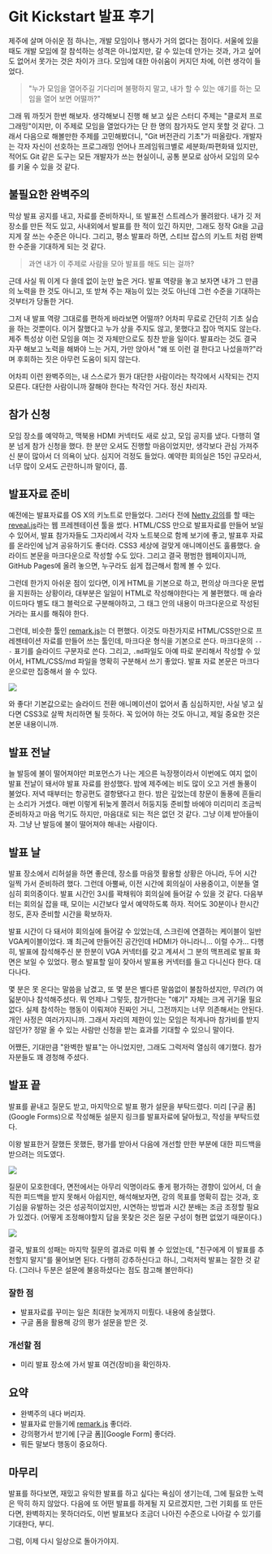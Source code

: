 # Git Kickstart 발표 후기

제주에 살며 아쉬운 점 하나는, 개발 모임이나 행사가 거의 없다는 점이다. 서울에 있을 때도 개발 모임에 잘 참석하는 성격은 아니었지만, 갈 수 있는데 안가는 것과, 가고 싶어도 없어서 못가는 것은 차이가 크다. 모임에 대한 아쉬움이 커지던 차에, 이런 생각이 들었다.

> "누가 모임을 열어주길 기다리며 불평하지 말고, 내가 할 수 있는 얘기를 하는 모임을 열어 보면 어떨까?"

그래 뭐 까짓거 한번 해보자. 생각해보니 진행 해 보고 싶은 스터디 주제는 "클로저 프로그래밍"이지만, 이 주제로 모임을 열었다가는 단 한 명의 참가자도 얻지 못할 것 같다. 그래서 다음으로 해볼만한 주제를 고민해봤더니, "Git 버전관리 기초"가 떠올랐다. 개발자는 각자 자신이 선호하는 프로그래밍 언어나 프레임워크별로 세분화/파편화돼 있지만, 적어도 Git 같은 도구는 모든 개발자가 쓰는 현실이니, 공통 분모로 삼아서 모임의 모수를 키울 수 있을 것 같다.

## 불필요한 완벽주의

막상 발표 공지를 내고, 자료를 준비하자니, 또 발표전 스트레스가 몰려왔다. 내가 깃 저장소를 만든 적도 있고, 사내외에서 발표를 한 적이 있긴 하지만, 그래도 정작 Git을 고급지게 잘 쓰는 수준은 아니다. 그리고, 평소 발표라 하면, 스티브 잡스의 키노트 처럼 완벽한 수준을 기대하게 되는 것 같다.

> 과연 내가 이 주제로 사람을 모아 발표를 해도 되는 걸까?

근데 사실 뭐 이게 다 쓸데 없이 눈만 높은 거다. 발표 역량을 놓고 보자면 내가 그 만큼의 노력을 한 것도 아니고, 또 받쳐 주는 재능이 있는 것도 아닌데 그런 수준을 기대하는 것부터가 당돌한 거다.

그저 내 발표 역량 그대로를 편하게 바라보면 어떨까? 어차피 무료로 간단히 기초 실습을 하는 것뿐이다. 이거 잘했다고 누가 상을 주지도 않고, 못했다고 잡아 먹지도 않는다. 제주 특성상 이런 모임을 여는 것 자체만으로도 칭찬 받을 일이다. 발표라는 것도 결국 자꾸 해보고 노력을 해봐야 느는 거지, 가만 앉아서 "왜 또 이런 걸 한다고 나섰을까?"라며 후회하는 짓은 아무런 도움이 되지 않는다.

어차피 이런 완벽주의는, 내 스스로가 뭔가 대단한 사람이라는 착각에서 시작되는 건지 모른다. 대단한 사람이니까 잘해야 한다는 착각인 거다. 정신 차리자.

## 참가 신청

모임 장소를 예약하고, 맥북용 HDMI 커넥터도 새로 샀고, 모임 공지를 냈다. 다행히 열 분 넘게 참가 신청을 했다. 한 분만 오셔도 진행할 마음이었지만, 생각보다 관심 가져주신 분이 많아서 더 의욕이 났다. 심지어 걱정도 들었다. 예약한 회의실은 15인 규모라서, 너무 많이 오셔도 곤란하니까 말이다, 풉.

## 발표자료 준비

예전에는 발표자료를 OS X의 키노트로 만들었다. 그러다 전에 [Netty 강의](https://medium.com/happyprogrammer-in-jeju/netty-기초-강습-후기-8ba4fdee2518)를 할 때는 [reveal.js]라는 웹 프레젠테이션 툴을 썼다. HTML/CSS 만으로 발표자료를 만들어 보일 수 있어서, 발표 참가자들도 그자리에서 각자 노트북으로 함께 보기에 좋고, 발표후 자료를 온라인에 남겨 공유하기도 좋더라. CSS3 세상에 걸맞게 애니메이션도 훌륭했다. 슬라이드 본문을 마크다운으로 작성할 수도 있다. 그리고 결국 평범한 웹페이지니까, GitHub Pages에 올려 놓으면, 누구라도 쉽게 접근해서 함께 볼 수 있다.

그런데 한가지 아쉬운 점이 있다면, 이게 HTML을 기본으로 하고, 편의상 마크다운 문법을 지원하는 상황이라, 대부분은 일일이 HTML로 작성해야한다는 게 불편했다. 매 슬라이드마다 별도 태그 블럭으로 구분해야하고, 그 태그 안의 내용이 마크다운으로 작성된 거라는 표시를 해줘야 한다.

그런데, 비슷한 툴인 [remark.js]는 더 편했다. 이것도 마찬가지로 HTML/CSS만으로 프레젠테이션 자료를 만들어 쓰는 툴인데, 마크다운 형식을 기본으로 쓴다. 마크다운의 `---` 표기를 슬라이드 구분자로 쓴다. 그리고, `.md`파일도 아예 따로 분리해서 작성할 수 있어서, HTML/CSS/md 파일을 명확히 구분해서 쓰기 좋았다. 발표 자료 본문은 마크다운으로만 집중해서 쓸 수 있다.

[![](git-kickstart/remark.png)][remark.js]

와 좋다! 기본값으로는 슬라이드 전환 애니메이션이 없어서 좀 심심하지만, 사실 넣고 싶다면 CSS3로 살짝 처리하면 될 듯하다. 꼭 있어야 하는 것도 아니고, 제일 중요한 것은 본문 내용이니까.

## 발표 전날

늘 발등에 불이 떨어져야만 퍼포먼스가 나는 게으른 늑장쟁이라서 이번에도 여지 없이 발표 전날이 돼서야 발표 자료를 완성했다. 밤에 제주에는 비도 많이 오고 거센 돌풍이 불었다. 저녁 때부터는 항공편도 결항됐다고 한다. 밤은 깊었는데 창문이 돌풍에 흔들리는 소리가 거셌다. 매번 이렇게 뒤늦게 쫄려서 허둥지둥 준비할 바에야 미리미리 조금씩 준비하자고 마음 먹기도 하지만, 마음대로 되는 적은 없던 것 같다. 그냥 이제 받아들이자. 그냥 난 발등에 불이 떨어져야 해내는 사람이다.

## 발표 날

발표 장소에서 리허설을 하면 좋은데, 장소를 마음껏 활용할 상황은 아니라, 두어 시간 일찍 가서 준비하려 했다. 그런데 아뿔싸, 이전 시간에 회의실이 사용중이고, 이분들 열심히 회의중이다. 발표 시간인 3시를 꽉채워야 회의실에 들어갈 수 있을 것 같다. 다음부터는 회의실 잡을 때, 모이는 시간보다 앞서 예약하도록 하자. 적어도 30분이나 한시간 정도, 혼자 준비할 시간을 확보하자.

발표 시간이 다 돼서야 회의실에 들어갈 수 있었는데, 스크린에 연결하는 케이블이 일반 VGA케이블이었다. 꽤 최근에 만들어진 공간인데 HDMI가 아니라니... 이럴 수가... 다행히, 발표에 참석해주신 분 한분이 VGA 커넥터를 갖고 계셔서 그 분의 맥프레로 발표 화면은 보일 수 있었다. 평소 발표할 일이 잦아서 발표용 커넥터를 들고 다니신다 한다. 대다나다.

몇 분은 못 온다는 말씀을 남겼고, 또 몇 분은 별다른 말씀없이 불참하셨지만, 무려(?) 여덟분이나 참석해주셨다. 뭐 언제나 그렇듯, 참가한다는 "얘기" 자체는 크게 귀기울 필요 없다. 실제 참석하는 행동이 이뤄져야 진짜인 거니, 그전까지는 너무 의존해서는 안된다. 개인 사정은 여러가지니까. 그래서 자리의 제한이 있는 모임은 적게나마 참가비를 받지 않던가? 정말 올 수 있는 사람만 신청을 받는 효과를 기대할 수 있으니 말이다.

어쨌든, 기대만큼 "완벽한 발표"는 아니었지만, 그래도 그럭저럭 열심히 얘기했다. 참가자분들도 꽤 경청해 주셨다.

## 발표 끝

발표를 끝내고 질문도 받고, 마지막으로 발표 평가 설문을 부탁드렸다. 미리 [구글 폼](Google Forms)으로 작성해둔 설문지 링크를 발표자료에 달아뒀고, 작성을 부탁드렸다.

이왕 발표한거 잘했든 못했든, 평가를 받아서 다음에 개선할 만한 부분에 대한 피드백을 받으려는 의도였다.

![](git-kickstart/eval-1.png)

질문이 모호한데다, 면전에서는 아무리 익명이라도 좋게 평가하는 경향이 있어서, 더 솔직한 피드백을 받지 못해서 아쉽지만, 해석해보자면, 강의 목표를 명확히 잡는 것과, 호기심을 유발하는 것은 성공적이었지만, 시연하는 방법과 시간 분배는 조금 조정할 필요가 있겠다. (어떻게 조정해야할지 답을 못찾은 것은 질문 구성이 형편 없었기 때문이다.)

![](git-kickstart/eval-2.png)

결국, 발표의 성패는 마지막 질문의 결과로 미뤄 볼 수 있었는데, "친구에게 이 발표를 추천할지 말지"를 물어보면 된다. 다행히 강추하신다고 하니, 그럭저럭 발표는 잘한 것 같다. (그러나 두분은 설문에 불응하셨다는 점도 참고해 볼만하다)

### 잘한 점

* 발표자료를 꾸미는 일은 최대한 늦게까지 미뤘다. 내용에 충실했다.
* 구글 폼을 활용해 강의 평가 설문을 받은 것.

### 개선할 점

* 미리 발표 장소에 가서 발표 여건(장비)을 확인하자.

## 요약

* 완벽주의 내다 버리자.
* 발표자료 만들기에 [remark.js] 좋더라.
* 강의평가서 받기에 [구글 폼][Google Form] 좋더라.
* 뭐든 말보다 행동이 중요하다.

## 마무리

발표를 하다보면, 재밌고 유익한 발표를 하고 싶다는 욕심이 생기는데, 그에 필요한 노력은 딱히 하지 않았다. 다음에 또 어떤 발표를 하게될 지 모르겠지만, 그런 기회를 또 만든다면, 완벽하지는 못하더라도, 이번 발표보다 조금더 나아진 수준으로 나아갈 수 있기를 기대한다, 부디.

그럼, 이제 다시 일상으로 돌아가야지.

[reveal.js]: https://github.com/hakimel/reveal.js/
[remark.js]: http://remarkjs.com/
[Google Forms]: https://www.google.com/forms/about/
